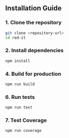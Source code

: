 ## Installation Guide

### 1. Clone the repository

```bash
git clone <repository-url>
cd red-it

```

### 2. Install dependencies

```bash
npm install

```

### 4. Build for production

```bash
npm run build
```

### 6. Run tests

```bash
npm run test
```

### 7. Test Coverage

```bash
npm run coverage
```
